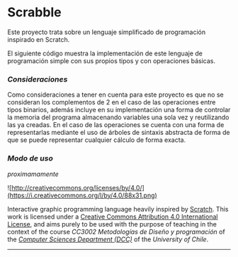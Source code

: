 # Scrabble

Este proyecto trata sobre un lenguaje simplificado de programación inspirado en Scratch.

El siguiente código muestra la implementación de este lenguaje de programación simple con sus propios tipos y con operaciones básicas.

### *Consideraciones*

Como consideraciones a tener en cuenta para este proyecto es que no se consideran los complementos de 2 en el caso de las operaciones entre tipos binarios, además incluye en su implementación una forma de controlar la memoria del programa almacenando variables una sola vez y reutilizando las ya creadas. En el caso de las operaciones se cuenta con una forma de representarlas mediante el uso de árboles de sintaxis abstracta de forma de que se puede representar cualquier cálculo de forma exacta.

### *Modo de uso*

*proximamamente*











![http://creativecommons.org/licenses/by/4.0/](https://i.creativecommons.org/l/by/4.0/88x31.png)

Interactive graphic programming language heavily inspired by 
[Scratch](https://scratch.mit.edu).
This work is licensed under a
[Creative Commons Attribution 4.0 International License](http://creativecommons.org/licenses/by/4.0/), 
and aims purely to be used with the purpose of teaching in the context of the course 
_CC3002 Metodologías de Diseño y programación_ of the 
[_Computer Sciences Department (DCC)_](https://www.dcc.uchile.cl) of the 
_University of Chile_.

---

